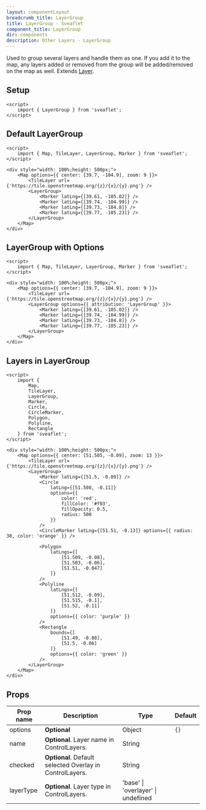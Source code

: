 ```yaml
---
layout: componentLayout
breadcrumb_title: LayerGroup
title: LayerGroup - Sveaflet
component_title: LayerGroup
dir: components
description: Other Layers - LayerGroup
---
```


Used to group several layers and handle them as one. If you add it to the map, any layers added or removed from the group will be added/removed on the map as well. Extends [Layer](https://leafletjs.com/reference.html#layer).

## Setup

```svelte example csr hideOutput
<script>
	import { LayerGroup } from 'sveaflet';
</script>
```

## Default LayerGroup

```svelte example csr
<script>
	import { Map, TileLayer, LayerGroup, Marker } from 'sveaflet';
</script>

<div style="width: 100%;height: 500px;">
	<Map options={{ center: [39.7, -104.9], zoom: 9 }}>
		<TileLayer url={'https://tile.openstreetmap.org/{z}/{x}/{y}.png'} />
		<LayerGroup>
			<Marker latLng={[39.61, -105.02]} />
			<Marker latLng={[39.74, -104.99]} />
			<Marker latLng={[39.73, -104.8]} />
			<Marker latLng={[39.77, -105.23]} />
		</LayerGroup>
	</Map>
</div>
```

## LayerGroup with Options

```svelte example csr
<script>
	import { Map, TileLayer, LayerGroup, Marker } from 'sveaflet';
</script>

<div style="width: 100%;height: 500px;">
	<Map options={{ center: [39.7, -104.9], zoom: 9 }}>
		<TileLayer url={'https://tile.openstreetmap.org/{z}/{x}/{y}.png'} />
		<LayerGroup options={{ attribution: 'LayerGroup' }}>
			<Marker latLng={[39.61, -105.02]} />
			<Marker latLng={[39.74, -104.99]} />
			<Marker latLng={[39.73, -104.8]} />
			<Marker latLng={[39.77, -105.23]} />
		</LayerGroup>
	</Map>
</div>
```

## Layers in LayerGroup

```svelte example csr
<script>
	import {
		Map,
		TileLayer,
		LayerGroup,
		Marker,
		Circle,
		CircleMarker,
		Polygon,
		Polyline,
		Rectangle
	} from 'sveaflet';
</script>

<div style="width: 100%;height: 500px;">
	<Map options={{ center: [51.505, -0.09], zoom: 13 }}>
		<TileLayer url={'https://tile.openstreetmap.org/{z}/{x}/{y}.png'} />
		<LayerGroup>
			<Marker latLng={[51.5, -0.09]} />
			<Circle
				latLng={[51.508, -0.11]}
				options={{
					color: 'red',
					fillColor: '#f03',
					fillOpacity: 0.5,
					radius: 500
				}}
			/>
			<CircleMarker latLng={[51.51, -0.13]} options={{ radius: 30, color: 'orange' }} />

			<Polygon
				latLngs={[
					[51.509, -0.08],
					[51.503, -0.06],
					[51.51, -0.047]
				]}
			/>
			<Polyline
				latLngs={[
					[51.512, -0.09],
					[51.515, -0.1],
					[51.52, -0.11]
				]}
				options={{ color: 'purple' }}
			/>
			<Rectangle
				bounds={[
					[51.49, -0.08],
					[51.5, -0.06]
				]}
				options={{ color: 'green' }}
			/>
		</LayerGroup>
	</Map>
</div>
```

## Props

| Prop name | Description                                              | Type                               | Default |
| --------- | -------------------------------------------------------- | ---------------------------------- | ------- |
| options   | **Optional**                                             | Object                             | `{}`    |
| name      | **Optional**. Layer name in ControlLayers.               | String                             |         |
| checked   | **Optional**. Default selected Overlay in ControlLayers. | String                             |         |
| layerType | **Optional**. Layer type in ControlLayers.               | 'base' \| 'overlayer' \| undefined |         |

